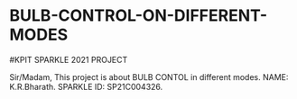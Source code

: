# BULB-CONTROL-ON-DIFFERENT-MODES
 #KPIT SPARKLE 2021 PROJECT

Sir/Madam,
This project is about BULB CONTOL in different modes.
NAME: K.R.Bharath.
SPARKLE ID: SP21C004326.
 
